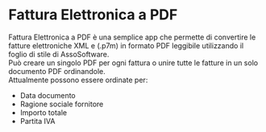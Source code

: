 <H1>Fattura Elettronica a PDF</H1>

Fattura Elettronica a PDF è una semplice app che permette di convertire le fatture elettroniche XML e (.p7m) in formato PDF leggibile utilizzando il foglio di stile di AssoSoftware.  
Può creare un singolo PDF per ogni fattura o unire tutte le fatture in un solo documento PDF ordinandole.  
Attualmente possono essere ordinate per:
- Data documento
- Ragione sociale fornitore
- Importo totale
- Partita IVA

